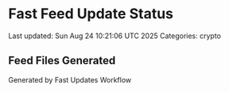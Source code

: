 # Fast Feed Update Status
Last updated: Sun Aug 24 10:21:06 UTC 2025
Categories: crypto

## Feed Files Generated

Generated by Fast Updates Workflow
